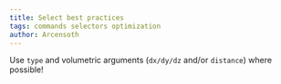 ```yaml
---
title: Select best practices
tags: commands selectors optimization
author: Arcensoth
---
```


Use `type` and volumetric arguments (`dx/dy/dz` and/or `distance`) where possible!
